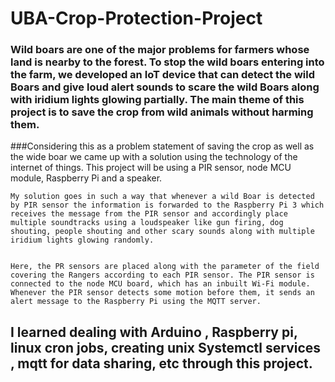 # UBA-Crop-Protection-Project

### Wild boars are one of the major problems for farmers whose land is nearby to the forest. To stop the wild boars entering into the farm, we developed an IoT device that can detect the wild Boars and give loud alert sounds to scare the wild Boars along with iridium lights glowing partially. The main theme of this project is to save the crop from wild animals without harming them.

###Considering this as a problem statement of saving the crop as well as the wide boar we came up with a solution using the technology of the internet of things. This project will be using a PIR sensor, node MCU module, Raspberry Pi and a speaker.

    My solution goes in such a way that whenever a wild Boar is detected by PIR sensor the information is forwarded to the Raspberry Pi 3 which receives the message from the PIR sensor and accordingly place multiple soundtracks using a loudspeaker like gun firing, dog shouting, people shouting and other scary sounds along with multiple iridium lights glowing randomly. 


    Here, the PR sensors are placed along with the parameter of the field covering the Rangers according to each PIR sensor. The PIR sensor is connected to the node MCU board, which has an inbuilt Wi-Fi module. Whenever the PIR sensor detects some motion before them, it sends an alert message to the Raspberry Pi using the MQTT server.


## I learned dealing with Arduino , Raspberry pi, linux cron jobs, creating unix Systemctl services , mqtt for data sharing, etc through this project.
